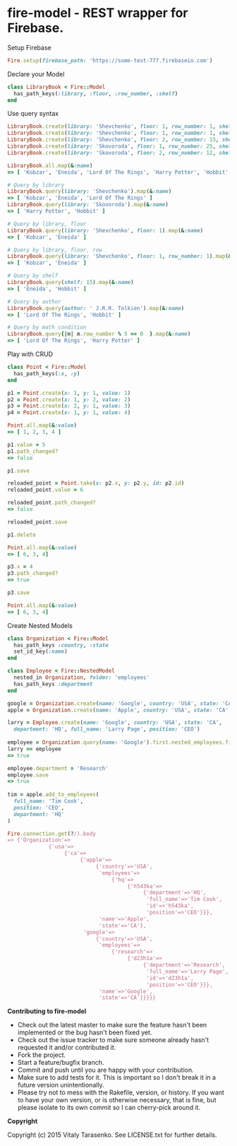 # fire-model - REST wrapper for Firebase.


Setup Firebase
```ruby
Fire.setup(firebase_path: 'https://some-test-777.firebaseio.com')
```

Declare your Model
```ruby
class LibraryBook < Fire::Model
  has_path_keys(:library, :floor, :row_number, :shelf)
end
```

Use query syntax
```ruby
LibraryBook.create(library: 'Shevchenko', floor: 1, row_number: 1, shelf: 10, name: 'Kobzar', author: 'T.G. Shevchenko')
LibraryBook.create(library: 'Shevchenko', floor: 1, row_number: 1, shelf: 15, name: 'Eneida', author: 'I. Kotlyrevskiy')
LibraryBook.create(library: 'Shevchenko', floor: 2, row_number: 15, shelf: 115, name: 'Lord Of The Rings', author: ' J.R.R. Tolkien')
LibraryBook.create(library: 'Skovoroda', floor: 1, row_number: 25, shelf: 34, name: 'Harry Potter', author: 'J.K. Rowling')
LibraryBook.create(library: 'Skovoroda', floor: 2, row_number: 12, shelf: 15, name: 'Hobbit', author: ' J.R.R. Tolkien')

LibraryBook.all.map(&:name)
=> [ 'Kobzar', 'Eneida', 'Lord Of The Rings', 'Harry Potter', 'Hobbit' ]

# Query by library
LibraryBook.query(library: 'Shevchenko').map(&:name)
=> [ 'Kobzar', 'Eneida', 'Lord Of The Rings' ]
LibraryBook.query(library: 'Skovoroda').map(&:name)
=> [ 'Harry Potter', 'Hobbit' ]

# Query by library, floor
LibraryBook.query(library: 'Shevchenko', floor: 1).map(&:name)
=> [ 'Kobzar', 'Eneida' ]

# Query by library, floor, row
LibraryBook.query(library: 'Shevchenko', floor: 1, row_number: 1).map(&:name)
=> [ 'Kobzar', 'Eneida' ]

# Query by shelf
LibraryBook.query(shelf: 15).map(&:name)
=> [ 'Eneida', 'Hobbit' ]

# Query by author
LibraryBook.query(author: ' J.R.R. Tolkien').map(&:name) 
=> [ 'Lord Of The Rings', 'Hobbit' ]

# Query by math condition
LibraryBook.query{|m| m.row_number % 5 == 0  }.map(&:name)
=> [ 'Lord Of The Rings', 'Harry Potter' ]
```
Play with CRUD
```ruby
class Point < Fire::Model
  has_path_keys(:x, :y)
end

p1 = Point.create(x: 1, y: 1, value: 1)
p2 = Point.create(x: 1, y: 2, value: 2)
p3 = Point.create(x: 2, y: 1, value: 3)
p4 = Point.create(x: 1, y: 1, value: 4)

Point.all.map(&:value)
=> [ 1, 2, 3, 4 ]

p1.value = 5
p1.path_changed?
=> false

p1.save

reloaded_point = Point.take(x: p2.x, y: p2.y, id: p2.id)
reloaded_point.value = 6

reloaded_point.path_changed?
=> false

reloaded_point.save

p1.delete

Point.all.map(&:value)
=> [ 6, 3, 4]

p3.x = 4
p3.path_changed?
=> true

p3.save

Point.all.map(&:value)
=> [ 6, 3, 4]
```

Create Nested Models
```ruby
class Organization < Fire::Model
  has_path_keys :country, :state
  set_id_key(:name)
end

class Employee < Fire::NestedModel
  nested_in Organization, folder: 'employees'
  has_path_keys :department
end

google = Organization.create(name: 'Google', country: 'USA', state: 'CA')
apple = Organization.create(name: 'Apple', country: 'USA', state: 'CA')

larry = Employee.create(name: 'Google', country: 'USA', state: 'CA',
  department: 'HQ', full_name: 'Larry Page', position: 'CEO')
  
employee = Organization.query(name: 'Google').first.nested_employees.first
larry == employee
=> true

employee.department = 'Research'
employee.save
=> true
  
tim = apple.add_to_employees(
  full_name: 'Tim Cook',
  position: 'CEO',
  department: 'HQ'
)

Fire.connection.get(?/).body
=> {'Organization'=>
             {'usa'=>
                  {'ca'=>
                       {'apple'=>
                            {'country'=>'USA',
                             'employees'=>
                                 {'hq'=>
                                      {'h543ka'=>
                                           {'department'=>'HQ',
                                            'full_name'=>'Tim Cook',
                                            'id'=>'h543ka',
                                            'position'=>'CEO'}}},
                             'name'=>'Apple',
                             'state'=>'CA'},
                        'google'=>
                            {'country'=>'USA',
                             'employees'=>
                                 {'research'=>
                                      {'d23h1a'=>
                                           {'department'=>'Research',
                                            'full_name'=>'Larry Page',
                                            'id'=>'d23h1a',
                                            'position'=>'CEO'}}},
                             'name'=>'Google',
                             'state'=>'CA'}}}}}


```


**Contributing to fire-model**
 
* Check out the latest master to make sure the feature hasn't been implemented or the bug hasn't been fixed yet.
* Check out the issue tracker to make sure someone already hasn't requested it and/or contributed it.
* Fork the project.
* Start a feature/bugfix branch.
* Commit and push until you are happy with your contribution.
* Make sure to add tests for it. This is important so I don't break it in a future version unintentionally.
* Please try not to mess with the Rakefile, version, or history. If you want to have your own version, or is otherwise necessary, that is fine, but please isolate to its own commit so I can cherry-pick around it.

**Copyright**

Copyright (c) 2015 Vitaly Tarasenko. See LICENSE.txt for
further details.

